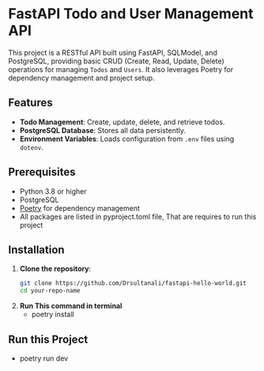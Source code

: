 # FastAPI Todo and User Management API

This project is a RESTful API built using FastAPI, SQLModel, and PostgreSQL, providing basic CRUD (Create, Read, Update, Delete) operations for managing `Todos` and `Users`. It also leverages Poetry for dependency management and project setup.

## Features

- **Todo Management**: Create, update, delete, and retrieve todos.
- **PostgreSQL Database**: Stores all data persistently.
- **Environment Variables**: Loads configuration from `.env` files using `dotenv`.

## Prerequisites

- Python 3.8 or higher
- PostgreSQL
- [Poetry](https://python-poetry.org/) for dependency management
- All packages are listed in pyproject.toml file, That are requires to run this project


## Installation

1. **Clone the repository**:
   ```bash
   git clone https://github.com/Drsultanali/fastapi-hello-world.git
   cd your-repo-name
2. **Run This command in terminal**
   - poetry install
## Run this Project
- poetry run dev 